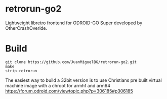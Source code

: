 # retrorun-go2
Lightweight libretro frontend for ODROID-GO Super developed by OtherCrashOveride.

Build
======
```
git clone https://github.com/JuanMiguelBG/retrorun-go2.git
make
strip retrorun
```

The easiest way to build a 32bit version is to use Christians pre built virtual machine image with a chroot for armhf and arm64 https://forum.odroid.com/viewtopic.php?p=306185#p306185
